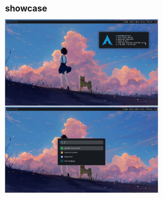 # showcase

![showcase image 1](assets/image-1.png "image 1")
![showcase image 2](assets/image-2.png "image 2")
